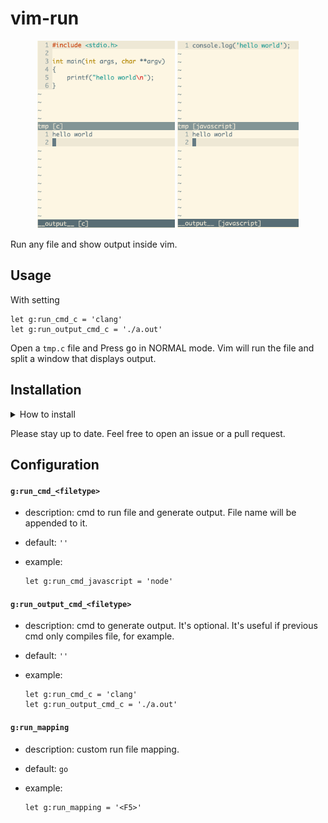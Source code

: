 # vim-run

<p align="center">
<img alt="screenshot" src="https://raw.githubusercontent.com/leafOfTree/leafOfTree.github.io/master/screenshot-run-c.png" height="300" />
<img alt="screenshot" src="https://raw.githubusercontent.com/leafOfTree/leafOfTree.github.io/master/screenshot-run-javascript.png" height="300" />
</p>

Run any file and show output inside vim.

## Usage

With setting

```vim
let g:run_cmd_c = 'clang'
let g:run_output_cmd_c = './a.out'
```

Open a `tmp.c` file and Press <kbd>go</kbd> in NORMAL mode. Vim will run the file and split a window that displays output.

## Installation

<details>
<summary><a>How to install</a></summary>

- [VundleVim][1]

        Plugin 'leafOfTree/vim-run'

- [vim-pathogen][2]

        cd ~/.vim/bundle && \
        git clone https://github.com/leafOfTree/vim-run --depth 1

- [vim-plug][3]

        Plug 'leafOfTree/vim-run'
        :PlugInstall

- Or manually, clone this plugin to `path/to/this_plugin`, and add it to `rtp` in vimrc

        set rtp+=path/to/this_plugin

<br />
</details>

Please stay up to date. Feel free to open an issue or a pull request.


## Configuration

#### `g:run_cmd_<filetype>`

- description: cmd to run file and generate output. File name will be appended to it.
- default: `''`
- example: 

    ```vim
    let g:run_cmd_javascript = 'node'
    ```

#### `g:run_output_cmd_<filetype>`

- description: cmd to generate output. It's optional. It's useful if previous cmd only compiles file, for example.
- default: `''`
- example: 

    ```vim
    let g:run_cmd_c = 'clang'
    let g:run_output_cmd_c = './a.out'
    ```

#### `g:run_mapping`

- description: custom run file mapping.
- default: `go`
- example: 
    
    ```vim
    let g:run_mapping = '<F5>'
    ```

[1]: https://github.com/VundleVim/Vundle.vim
[2]: https://github.com/tpope/vim-pathogen
[3]: https://github.com/junegunn/vim-plug
